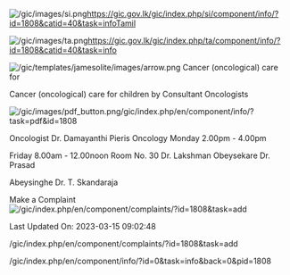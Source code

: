 <!-- Source: https://gic.gov.lk/gic/index.php/en/component/info/?id=1808&catid=40&task=info -->

![/gic/images/si.png](/gic/images/si.png)https://gic.gov.lk/gic/index.php/si/component/info/?id=1808&catid=40&task=infoTamil

![/gic/images/ta.png](/gic/images/ta.png)https://gic.gov.lk/gic/index.php/ta/component/info/?id=1808&catid=40&task=info

![/gic/templates/jamesolite/images/arrow.png](/gic/templates/jamesolite/images/arrow.png) Cancer (oncological) care for

Cancer (oncological) care for children by Consultant Oncologists

![/gic/images/pdf_button.png](/gic/images/pdf_button.png)/gic/index.php/en/component/info/?task=pdf&id=1808

Oncologist Dr. Damayanthi Pieris Oncology Monday 2.00pm - 4.00pm

Friday 8.00am - 12.00noon Room No. 30 Dr. Lakshman Obeysekare Dr. Prasad

Abeysinghe Dr. T. Skandaraja

Make a Complaint ![/gic/index.php/en/component/complaints/?id=1808&task=add](/gic/index.php/en/component/complaints/?id=1808&task=add)

Last Updated On: 2023-03-15 09:02:48

/gic/index.php/en/component/complaints/?id=1808&task=add

/gic/index.php/en/component/info/?id=0&task=info&back=0&pid=1808